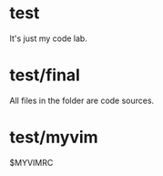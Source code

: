 # test
It's just my code lab.

# test/final
All files in the folder are code sources.

# test/myvim
$MYVIMRC
